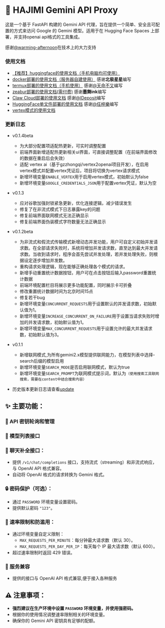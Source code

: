 # 🚀 HAJIMI Gemini API Proxy

这是一个基于 FastAPI 构建的 Gemini API 代理，旨在提供一个简单、安全且可配置的方式来访问 Google 的 Gemini 模型。适用于在 Hugging Face Spaces 上部署，并支持openai api格式的工具集成。

感谢[@warming-afternoon](https://github.com/warming-afternoon)在技术上的大力支持
###  使用文档
- [【推荐】huggingface的使用文档（手机电脑均可使用）](./wiki/huggingface.md)
- [docker部署的使用文档（服务器自建使用）](./wiki/docker.md) 感谢**北极星星**编写
- [termux部署的使用文档（手机使用）](./wiki/Termux.md) 感谢[@天命不又](https://github.com/tmby)编写
- [zeabur部署的使用文档(需付费)](./wiki/zeabur.md) 感谢**墨舞ink**编写
- [Claw Cloud部署的使用文档](./wiki/claw.md) 感谢[@IDeposit](https://github.com/IDeposit)编写
- [HuggingFace单文件部署的使用文档](./wiki/hf-oneclick.md) 感谢[@任梓樂](https://github.com/rzline)编写
- [vertex模式的使用文档](./wiki/vertex.md)

###  更新日志
* v0.1.4beta
    * 为大部分配置项适配热更新，可实时调整配置
    * 前端界面新增适配热更新相关ui界面，可直接调整配置（在前端界面修改的数据在重启后会失效）
    * 适配 vertex ai（基于gzzhongqi/vertex2openai项目开发），在启用vertex模式并配置vertex凭证后，项目将切换为vertex请求模式
    * 新增环境变量`ENABLE_VERTEX`用于启用vertex模式，初始默认为false
    * 新增环境变量`GOOGLE_CREDENTIALS_JSON`用于配置vertex凭证，默认为空
* v0.1.3
    * 应对谷歌加强封锁紧急更新，优化连接逻辑，减少错误发生
    * 修复了在非流式模式下日志暴露key的问题
    * 修复前端界面联网模式无法正确显示
    * 修复前端界面伪装模式字符数量无法正确显示
* v0.1.2beta
    * 为非流式和假流式传输模式新增动态并发功能，用户可自定义初始并发请求数。在全部请求失败时，系统将增加并发请求数，直至达到最大并发请求数。当收到请求时，程序会首先尝试并发处理，若并发处理失败，则根据设定逐步增加并发数。
    * 重构请求处理逻辑，现在能够正确处理各个模式的请求。
    * 新增手动重置统计数据按钮，用户可在点击按钮后输入password重置统计数据
    * 前端环境配置栏目将展示更多功能配置，同时展示卡可折叠
    * 修改重置统计数据时间为北京时间15点
    * 修复若干bug
    * 新增环境变量`CONCURRENT_REQUESTS`用于设置默认的并发请求数，初始默认值为1。
    * 新增环境变量`INCREASE_CONCURRENT_ON_FAILURE`用于设置当请求失败时增加的并发请求数，初始默认值为1。
    * 新增环境变量`MAX_CONCURRENT_REQUESTS`用于设置允许的最大并发请求数，初始默认值为3。

*   v0.1.1
    * 新增联网模式,为所有gemini2.x模型提供联网能力，在模型列表中选择-search后缀的模型启用
    * 新增环境变量`SEARCH_MODE`是否启用联网模式，默认为true
    * 新增环境变量`SEARCH_PROMPT`为联网模式提示词，默认为`（使用搜索工具联网搜索，需要在content中结合搜索内容）`


* 历史版本更新日志请查看[update](./wiki/update.md)

## ✨ 主要功能：

### 🔑 API 密钥轮询和管理

### 📑 模型列表接口

### 💬 聊天补全接口：

*   提供 `/v1/chat/completions` 接口，支持流式（streaming）和非流式响应，与 OpenAI API 格式兼容。
*   自动将 OpenAI 格式的请求转换为 Gemini 格式。

### 🔒 密码保护（可选）：

*   通过 `PASSWORD` 环境变量设置密码。
*   提供默认密码 `"123"`。

### 🚦 速率限制和防滥用：

*   通过环境变量自定义限制：
    *   `MAX_REQUESTS_PER_MINUTE`：每分钟最大请求数（默认 30）。
    *   `MAX_REQUESTS_PER_DAY_PER_IP`：每天每个 IP 最大请求数（默认 600）。
*   超过速率限制时返回 429 错误。

### 🧩 服务兼容

*   提供的接口与 OpenAI API 格式兼容,便于接入各种服务

## ⚠️ 注意事项：

*   **强烈建议在生产环境中设置 `PASSWORD` 环境变量，并使用强密码。**
*   根据你的使用情况调整速率限制相关的环境变量。
*   确保你的 Gemini API 密钥具有足够的配额。
